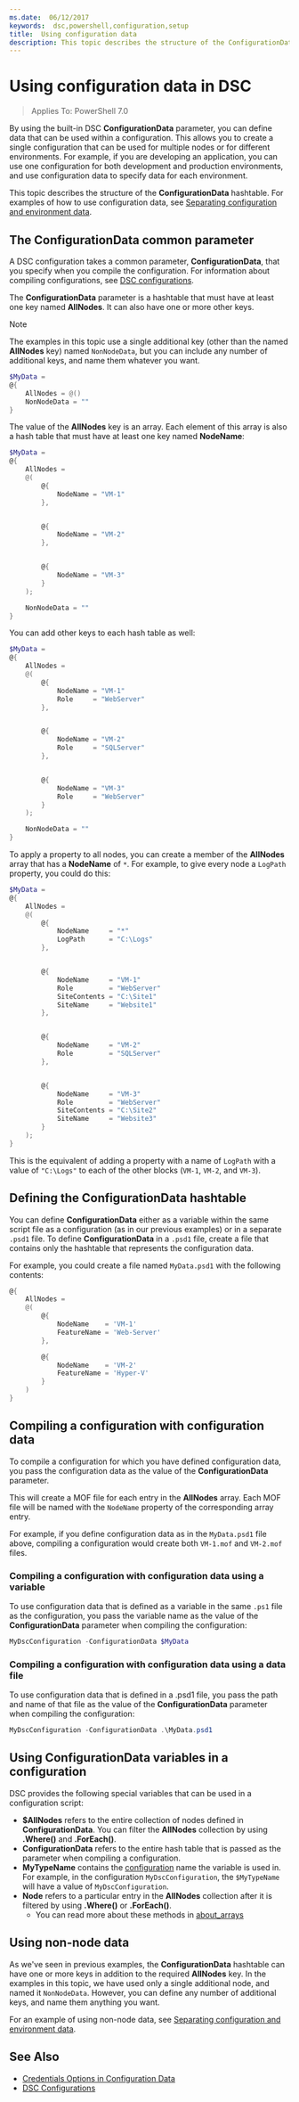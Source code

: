 ```yaml
---
ms.date:  06/12/2017
keywords:  dsc,powershell,configuration,setup
title:  Using configuration data
description: This topic describes the structure of the ConfigurationData hashtable. This allows you to create a single configuration that can be used for multiple nodes or for different environments.
---
```


# Using configuration data in DSC

> Applies To: PowerShell 7.0

By using the built-in DSC **ConfigurationData** parameter, you can define data that can be used
within a configuration. This allows you to create a single configuration that can be used for
multiple nodes or for different environments. For example, if you are developing an application, you
can use one configuration for both development and production environments, and use configuration
data to specify data for each environment.

This topic describes the structure of the **ConfigurationData** hashtable. For examples of how to
use configuration data, see [Separating configuration and environment data](separatingEnvData.md).

## The ConfigurationData common parameter

A DSC configuration takes a common parameter, **ConfigurationData**, that you specify when you
compile the configuration. For information about compiling configurations, see
[DSC configurations](configurations.md).

The **ConfigurationData** parameter is a hashtable that must have at least one key named
**AllNodes**. It can also have one or more other keys.

> [!NOTE]
> The examples in this topic use a single additional key (other than the named **AllNodes** key)
> named `NonNodeData`, but you can include any number of additional keys, and name them whatever you
> want.

```powershell
$MyData =
@{
    AllNodes = @()
    NonNodeData = ""
}
```

The value of the **AllNodes** key is an array. Each element of this array is also a hash table that
must have at least one key named **NodeName**:

```powershell
$MyData =
@{
    AllNodes =
    @(
        @{
            NodeName = "VM-1"
        },


        @{
            NodeName = "VM-2"
        },


        @{
            NodeName = "VM-3"
        }
    );

    NonNodeData = ""
}
```

You can add other keys to each hash table as well:

```powershell
$MyData =
@{
    AllNodes =
    @(
        @{
            NodeName = "VM-1"
            Role     = "WebServer"
        },


        @{
            NodeName = "VM-2"
            Role     = "SQLServer"
        },


        @{
            NodeName = "VM-3"
            Role     = "WebServer"
        }
    );

    NonNodeData = ""
}
```

To apply a property to all nodes, you can create a member of the **AllNodes** array that has a
**NodeName** of `*`. For example, to give every node a `LogPath` property, you could do this:

```powershell
$MyData =
@{
    AllNodes =
    @(
        @{
            NodeName     = "*"
            LogPath      = "C:\Logs"
        },


        @{
            NodeName     = "VM-1"
            Role         = "WebServer"
            SiteContents = "C:\Site1"
            SiteName     = "Website1"
        },


        @{
            NodeName     = "VM-2"
            Role         = "SQLServer"
        },


        @{
            NodeName     = "VM-3"
            Role         = "WebServer"
            SiteContents = "C:\Site2"
            SiteName     = "Website3"
        }
    );
}
```

This is the equivalent of adding a property with a name of `LogPath` with a value of `"C:\Logs"` to
each of the other blocks (`VM-1`, `VM-2`, and `VM-3`).

## Defining the ConfigurationData hashtable

You can define **ConfigurationData** either as a variable within the same script file as a
configuration (as in our previous examples) or in a separate `.psd1` file. To define
**ConfigurationData** in a `.psd1` file, create a file that contains only the hashtable that
represents the configuration data.

For example, you could create a file named `MyData.psd1` with the following contents:

```powershell
@{
    AllNodes =
    @(
        @{
            NodeName    = 'VM-1'
            FeatureName = 'Web-Server'
        },

        @{
            NodeName    = 'VM-2'
            FeatureName = 'Hyper-V'
        }
    )
}
```

## Compiling a configuration with configuration data

To compile a configuration for which you have defined configuration data, you pass the configuration
data as the value of the **ConfigurationData** parameter.

This will create a MOF file for each entry in the **AllNodes** array. Each MOF file will be named
with the `NodeName` property of the corresponding array entry.

For example, if you define configuration data as in the `MyData.psd1` file above, compiling a
configuration would create both `VM-1.mof` and `VM-2.mof` files.

### Compiling a configuration with configuration data using a variable

To use configuration data that is defined as a variable in the same `.ps1` file as the
configuration, you pass the variable name as the value of the **ConfigurationData** parameter when
compiling the configuration:

```powershell
MyDscConfiguration -ConfigurationData $MyData
```

### Compiling a configuration with configuration data using a data file

To use configuration data that is defined in a .psd1 file, you pass the path and name of that file
as the value of the **ConfigurationData** parameter when compiling the configuration:

```powershell
MyDscConfiguration -ConfigurationData .\MyData.psd1
```

## Using ConfigurationData variables in a configuration

DSC provides the following special variables that can be used in a configuration script:

- **$AllNodes** refers to the entire collection of nodes defined in **ConfigurationData**. You can
  filter the **AllNodes** collection by using **.Where()** and **.ForEach()**.
- **ConfigurationData** refers to the entire hash table that is passed as the parameter when
  compiling a configuration.
- **MyTypeName** contains the [configuration](configurations.md) name the variable is used in. For
  example, in the configuration `MyDscConfiguration`, the `$MyTypeName` will have a value of
  `MyDscConfiguration`.
- **Node** refers to a particular entry in the **AllNodes** collection after it is filtered by using
  **.Where()** or **.ForEach()**.
  - You can read more about these methods in
    [about_arrays](/powershell/module/microsoft.powershell.core/about/about_arrays)

## Using non-node data

As we've seen in previous examples, the **ConfigurationData** hashtable can have one or more keys in
addition to the required **AllNodes** key. In the examples in this topic, we have used only a single
additional node, and named it `NonNodeData`. However, you can define any number of additional keys,
and name them anything you want.

For an example of using non-node data, see
[Separating configuration and environment data](separatingEnvData.md).

## See Also

- [Credentials Options in Configuration Data](configDataCredentials.md)
- [DSC Configurations](configurations.md)
